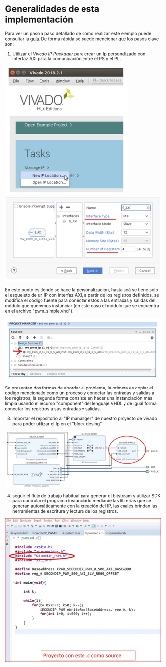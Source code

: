 # Generalidades de esta implementación 

Para ver un paso a paso detallado de cómo realizar este ejemplo puede consultar la [guía](https://github.com/DanielEstrada971102/Implementaciones_FPGA/blob/master/Repaso_Vivado/guias/lab_custom_ip.pdf).
De forma rápida se puede mencionar que los pasos clave son:

1. Utilizar el _Vivado IP Packager_ para crear un Ip personalizado con interfaz AXI para la comunicación entre el PS y el PL.

<img src="/.images/CIP_packager.jpg" width="400">
<img src="/.images/CIP_makeIP.jpg" width="600">

En este punto es donde se hace la personalización, hasta acá se tiene solo el esqueleto de un IP con interfaz AXI, a partir de los registros definidos,
se modifica el código fuente para conectar estos a las entradas y salidas del módulo que queremos instanciar (en este caso el módulo que se encuentra en
el archivo "pwm_simple.vhd").

<img src="/.images/CIP_source.jpg" width="600">

Se presentan dos formas de abordar el problema, la primera es copiar el código mencionado como un proceso y conectar las entradas y salidas a los registros, la segunda 
forma consiste en hacer una instanciación más limpia usando el recurso "component" del lenguaje VHDL y de igual forma conectar los registros
a sus entradas y salidas.

3. Importar el repositorio al "IP mananger" de nuestro proyecto de vivado para poder utilizar el Ip en el "block desing" 

<img src="/.images/CIP_BD.jpg" width="600">

4. seguir el flujo de trabajo habitual para generar el bitstream y utilizar SDK para controlar el programa instanciado mediante las librerías 
que se generan automáticamente con la creación del IP, las cuales brindan las herramientas de escritura y lectura de los registros.

<img src="/.images/CIP_SDK.jpg" width="600">

